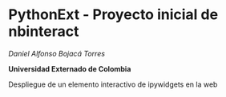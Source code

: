 # PythonExt - Proyecto inicial de nbinteract

*Daniel Alfonso Bojacá Torres*

**Universidad Externado de Colombia**

Despliegue de un elemento interactivo de ipywidgets en la web

